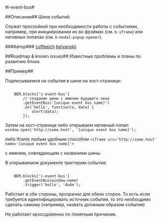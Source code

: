 #i-event-bus#

##Описание##
Шина событий.

Служит прослойкой при необходимости работы с событиями, например, при инициировании их во фрэймах (см. `b-iframe`) или 
нативных попапах (см. `b-modal-popup-opener`).

###Автор### 
[coffeeich](https://staff.yandex-team.ru/coffeeich)
[belyanskii](https://staff.yandex-team.ru/belyanskii)

##Roadmap & known issues##
Известные проблемы и планы по развитию блока

##Пример##

Подписываемся на события в шине на хост-странице:

```

    BEM.blocks['i-event-bus']
        // создание шины с именем будущего окна
        .getEventBus('[unique event bus name]')
        .on('hello', function(e, data) { 
            alert(data); 
        });
```

Затем на хост-странице либо открываем нативный попап `window.open('http://some.host', '[unique event bus name]');`

либо iframe любым удобным способом `<iframe src='http://some.host' name='[unique event bus name]'>`

с именем, совпадающим с названием шины.

В открываемом документе триггерим событие:

```

    BEM.blocks['i-event-bus']
        .getEventBus(window.name)
        .trigger('hello', 'dude');
``` 

Работает в обе стороны, прозрачно для обеих сторон. То есть если требуется идентифицировать источник события, то
это необходимо сделать самому (например, назвать должным образом события)

Не работает кроссдоменно по понятным причинам.

